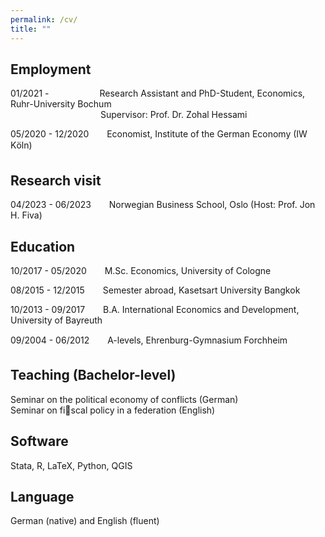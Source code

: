 ```yaml
---
permalink: /cv/
title: ""
---
```


## Employment
01/2021 - &ensp;&ensp;&ensp;&ensp;&ensp;&ensp;&ensp;&ensp;&ensp;&ensp;&ensp;Research Assistant and PhD-Student, Economics, Ruhr-University Bochum  
&ensp;&ensp;&ensp;&ensp;&ensp;&ensp;&ensp;&ensp;&ensp;&ensp;&ensp;&ensp;&ensp;&ensp;&ensp;&ensp;&ensp;&ensp;&ensp;&ensp; Supervisor: Prof. Dr. Zohal Hessami

05/2020 - 12/2020 &ensp;&ensp;&ensp; Economist, Institute of the German Economy (IW Köln)

## Research visit
04/2023 - 06/2023 &ensp;&ensp;&ensp; Norwegian Business School, Oslo (Host: Prof. Jon H. Fiva)

## Education 
10/2017 - 05/2020 &ensp;&ensp;&ensp; M.Sc. Economics, University of Cologne 

08/2015 - 12/2015 &ensp;&ensp;&ensp; Semester abroad, Kasetsart University Bangkok

10/2013 - 09/2017 &ensp;&ensp;&ensp; B.A. International Economics and Development, University of Bayreuth

09/2004 - 06/2012 &ensp;&ensp;&ensp; A-levels, Ehrenburg-Gymnasium Forchheim

## Teaching (Bachelor-level)
Seminar on the political economy of conflicts (German)  
Seminar on fiscal policy in a federation (English)  

## Software 
Stata, R, LaTeX, Python, QGIS

## Language
German (native) and English (fluent)
